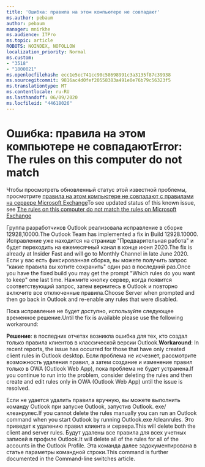 ```yaml
---
title: 'Ошибка: правила на этом компьютере не совпадают'
ms.author: pebaum
author: pebaum
manager: mnirkhe
ms.audience: ITPro
ms.topic: article
ROBOTS: NOINDEX, NOFOLLOW
localization_priority: Normal
ms.custom:
- "3518"
- "1800021"
ms.openlocfilehash: ecc1e5ec741cc90c58698991c3a3135f87c39938
ms.sourcegitcommit: 9816ac4d0fef20558383a491e0e76b79c56323f5
ms.translationtype: MT
ms.contentlocale: ru-RU
ms.lasthandoff: 06/09/2020
ms.locfileid: "44618026"
---
```

# <a name="error-the-rules-on-this-computer-do-not-match"></a><span data-ttu-id="1537d-102">Ошибка: правила на этом компьютере не совпадают</span><span class="sxs-lookup"><span data-stu-id="1537d-102">Error: The rules on this computer do not match</span></span>

<span data-ttu-id="1537d-103">Чтобы просмотреть обновленный статус этой известной проблемы, просмотрите [правила на этом компьютере не совпадают с правилами на сервере Microsoft Exchange](https://support.office.com/article/d032e037-b224-429e-b325-633afde9b5f0)</span><span class="sxs-lookup"><span data-stu-id="1537d-103">To see updated status of this known issue, see [The rules on this computer do not match the rules on Microsoft Exchange](https://support.office.com/article/d032e037-b224-429e-b325-633afde9b5f0)</span></span>

<span data-ttu-id="1537d-104">Группа разработчиков Outlook реализовала исправление в сборке 12928,10000.</span><span class="sxs-lookup"><span data-stu-id="1537d-104">The Outlook Team has implemented a fix in Build 12928.10000.</span></span> <span data-ttu-id="1537d-105">Исправление уже находится на странице "Предварительная работа" и будет переходить на ежемесячный канал в конце июня 2020.</span><span class="sxs-lookup"><span data-stu-id="1537d-105">The fix is already at Insider Fast and will go to Monthly Channel in late June 2020.</span></span> <span data-ttu-id="1537d-106">Если у вас есть фиксированная сборка, вы можете получить запрос "какие правила вы хотите сохранить" один раз в последний раз.</span><span class="sxs-lookup"><span data-stu-id="1537d-106">Once you have the fixed build you may get the prompt "Which rules do you want to keep" one last time.</span></span> <span data-ttu-id="1537d-107">Нажмите кнопку сервер, когда появится соответствующий запрос, затем вернитесь в Outlook и повторно включите все отключенные правила.</span><span class="sxs-lookup"><span data-stu-id="1537d-107">Choose Server when prompted and then go back in Outlook and re-enable any rules that were disabled.</span></span>

<span data-ttu-id="1537d-108">Пока исправление не будет доступно, используйте следующее временное решение.</span><span class="sxs-lookup"><span data-stu-id="1537d-108">Until the fix is available please use the following workaround:</span></span>

<span data-ttu-id="1537d-109">**Решение**: в последних отчетах возникла ошибка для тех, кто создал только правила клиентов в классической версии Outlook.</span><span class="sxs-lookup"><span data-stu-id="1537d-109">**Workaround**: In recent reports, the issue has occurred for those that have only created client rules in Outlook desktop.</span></span> <span data-ttu-id="1537d-110">Если проблема не исчезнет, рассмотрите возможность удаления правил, а затем создание и изменение правил только в OWA (Outlook Web App), пока проблема не будет устранена.</span><span class="sxs-lookup"><span data-stu-id="1537d-110">If you continue to run into the problem, consider deleting the rules and then create and edit rules only in OWA (Outlook Web App) until the issue is resolved.</span></span>

<span data-ttu-id="1537d-111">Если не удается удалить правила вручную, вы можете выполнить команду Outlook при запуске Outlook, запустив Outlook. exe/клеанрулес.</span><span class="sxs-lookup"><span data-stu-id="1537d-111">If you cannot delete the rules manually you can run an Outlook command when you start Outlook by running Outlook.exe /cleanrules.</span></span> <span data-ttu-id="1537d-112">Это приведет к удалению правил клиента и сервера.</span><span class="sxs-lookup"><span data-stu-id="1537d-112">This will delete both the client and server rules.</span></span> <span data-ttu-id="1537d-113">Будут удалены все правила для всех учетных записей в профиле Outlook.</span><span class="sxs-lookup"><span data-stu-id="1537d-113">It will delete all of the rules for all of the accounts in the Outlook Profile.</span></span> <span data-ttu-id="1537d-114">Эта команда далее задокументирована в статье параметры командной строки.</span><span class="sxs-lookup"><span data-stu-id="1537d-114">This command is further documented in the Command-line switches  article.</span></span>